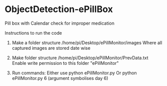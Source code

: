 # ObjectDetection-ePillBox
Pill box with Calendar check for improper medication

Instructions to run the code

1. Make a folder structure /home/pi/Desktop/ePillMonitor/images 
Where all captured images are stored date wise
2. Make folder structure /home/pi/Desktop/ePillMonitor/PrevData.txt 
Enable write permission to this folder "ePillMonitor"

3. Run commands:
Either use 
python ePillMonitor.py
Or 
python ePillMonitor.py 6
(argument symbolises day 6)
